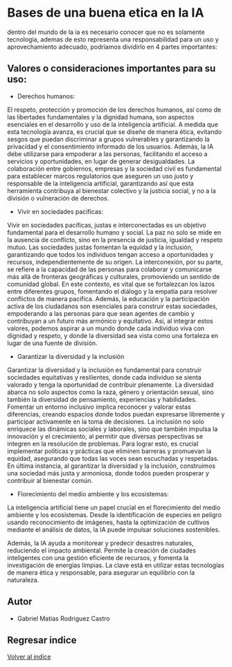 # Bases de una buena etica en la IA

dentro del mundo de la ia es necesario conocer que no es solamente tecnologia, ademas de esto representa una responsabilidad para un uso y aprovechamiento adecuado, podriamos dividirlo en 4 partes importantes:

## Valores o consideraciones importantes para su uso:

- Derechos humanos:

El respeto, protección y promoción de los derechos humanos, así como de las libertades fundamentales y la dignidad humana, son aspectos esenciales en el desarrollo y uso de la inteligencia artificial. A medida que esta tecnología avanza, es crucial que se diseñe de manera ética, evitando sesgos que puedan discriminar a grupos vulnerables y garantizando la privacidad y el consentimiento informado de los usuarios. Además, la IA debe utilizarse para empoderar a las personas, facilitando el acceso a servicios y oportunidades, en lugar de generar desigualdades. La colaboración entre gobiernos, empresas y la sociedad civil es fundamental para establecer marcos regulatorios que aseguren un uso justo y responsable de la inteligencia artificial, garantizando así que esta herramienta contribuya al bienestar colectivo y la justicia social, y no a la división o vulneración de derechos.

- Vivir en sociedades pacíficas:

Vivir en sociedades pacíficas, justas e interconectadas es un objetivo fundamental para el desarrollo humano y social. La paz no solo se mide en la ausencia de conflicto, sino en la presencia de justicia, igualdad y respeto mutuo. Las sociedades justas fomentan la equidad y la inclusión, garantizando que todos los individuos tengan acceso a oportunidades y recursos, independientemente de su origen. La interconexión, por su parte, se refiere a la capacidad de las personas para colaborar y comunicarse más allá de fronteras geográficas y culturales, promoviendo un sentido de comunidad global. En este contexto, es vital que se fortalezcan los lazos entre diferentes grupos, fomentando el diálogo y la empatía para resolver conflictos de manera pacífica. Además, la educación y la participación activa de los ciudadanos son esenciales para construir estas sociedades, empoderando a las personas para que sean agentes de cambio y contribuyan a un futuro más armónico y equitativo. Así, al integrar estos valores, podemos aspirar a un mundo donde cada individuo viva con dignidad y respeto, y donde la diversidad sea vista como una fortaleza en lugar de una fuente de división.

- Garantizar la diversidad y la inclusión

Garantizar la diversidad y la inclusión es fundamental para construir sociedades equitativas y resilientes, donde cada individuo se sienta valorado y tenga la oportunidad de contribuir plenamente. La diversidad abarca no solo aspectos como la raza, género y orientación sexual, sino también la diversidad de pensamiento, experiencias y habilidades. Fomentar un entorno inclusivo implica reconocer y valorar estas diferencias, creando espacios donde todos puedan expresarse libremente y participar activamente en la toma de decisiones. La inclusión no solo enriquece las dinámicas sociales y laborales, sino que también impulsa la innovación y el crecimiento, al permitir que diversas perspectivas se integren en la resolución de problemas. Para lograr esto, es crucial implementar políticas y prácticas que eliminen barreras y promuevan la equidad, asegurando que todas las voces sean escuchadas y respetadas. En última instancia, al garantizar la diversidad y la inclusión, construimos una sociedad más justa y armoniosa, donde todos pueden prosperar y contribuir al bienestar común.

- Florecimiento del medio ambiente y los ecosistemas:

La inteligencia artificial tiene un papel crucial en el florecimiento del medio ambiente y los ecosistemas. Desde la identificación de especies en peligro usando reconocimiento de imágenes, hasta la optimización de cultivos mediante el análisis de datos, la IA puede impulsar soluciones sostenibles.

Además, la IA ayuda a monitorear y predecir desastres naturales, reduciendo el impacto ambiental. Permite la creación de ciudades inteligentes con una gestión eficiente de recursos, y fomenta la investigación de energías limpias. La clave está en utilizar estas tecnologías de manera ética y responsable, para asegurar un equilibrio con la naturaleza.

## Autor
- Gabriel Matias Rodriguez Castro

## Regresar indice
[Volver al indice](../Readme.md)



